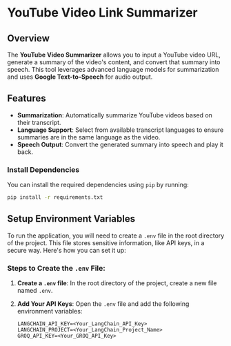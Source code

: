 
# YouTube Video Link Summarizer

## Overview

The **YouTube Video Summarizer** allows you to input a YouTube video URL, generate a summary of the video's content, and convert that summary into speech. This tool leverages advanced language models for summarization and uses **Google Text-to-Speech** for audio output. 

## Features

- **Summarization**: Automatically summarize YouTube videos based on their transcript.
- **Language Support**: Select from available transcript languages to ensure summaries are in the same language as the video.
- **Speech Output**: Convert the generated summary into speech and play it back.

### Install Dependencies

You can install the required dependencies using `pip` by running:

```bash
pip install -r requirements.txt
```

## Setup Environment Variables

To run the application, you will need to create a `.env` file in the root directory of the project. This file stores sensitive information, like API keys, in a secure way. Here's how you can set it up:

### Steps to Create the `.env` File:

1. **Create a `.env` file**: In the root directory of the project, create a new file named `.env`.

2. **Add Your API Keys**: Open the `.env` file and add the following environment variables:

   ```env
   LANGCHAIN_API_KEY=<Your_LangChain_API_Key>
   LANGCHAIN_PROJECT=<Your_LangChain_Project_Name>
   GROQ_API_KEY=<Your_GROQ_API_Key>
   ```
